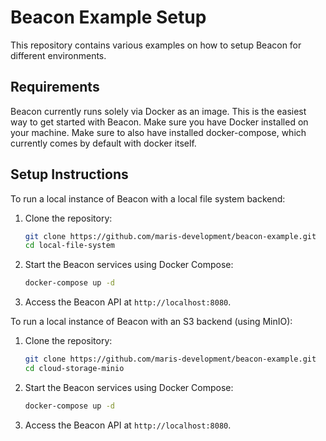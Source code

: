 # Beacon Example Setup

This repository contains various examples on how to setup Beacon for different environments.

## Requirements

Beacon currently runs solely via Docker as an image. This is the easiest way to get started with Beacon. Make sure you have Docker installed on your machine.
Make sure to also have installed docker-compose, which currently comes by default with docker itself.

## Setup Instructions

To run a local instance of Beacon with a local file system backend:
1. Clone the repository:
   ```bash
   git clone https://github.com/maris-development/beacon-example.git
   cd local-file-system
   ```

2. Start the Beacon services using Docker Compose:
   ```bash
   docker-compose up -d
   ```

3. Access the Beacon API at `http://localhost:8080`.

To run a local instance of Beacon with an S3 backend (using MinIO):
1. Clone the repository:
   ```bash
   git clone https://github.com/maris-development/beacon-example.git
   cd cloud-storage-minio
   ```

2. Start the Beacon services using Docker Compose:
   ```bash
   docker-compose up -d
   ```

3. Access the Beacon API at `http://localhost:8080`.